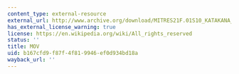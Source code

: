 ```yaml
---
content_type: external-resource
external_url: http://www.archive.org/download/MITRES21F.01S10_KATAKANA_EXERCISES/1c8.mov
has_external_license_warning: true
license: https://en.wikipedia.org/wiki/All_rights_reserved
status: ''
title: MOV
uid: b167cfd9-f87f-4f81-9946-ef0d934bd18a
wayback_url: ''
---
```

